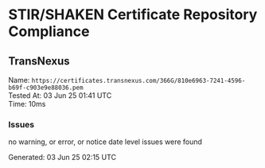 # STIR/SHAKEN Certificate Repository Compliance

## TransNexus

Name: `https://certificates.transnexus.com/366G/810e6963-7241-4596-b69f-c903e9e88036.pem`\
Tested At: 03 Jun 25 01:41 UTC\
Time: 10ms

### Issues

no warning, or error, or notice date level issues were found

Generated: 03 Jun 25 02:15 UTC